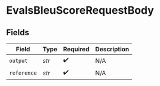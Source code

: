 # EvalsBleuScoreRequestBody


## Fields

| Field              | Type               | Required           | Description        |
| ------------------ | ------------------ | ------------------ | ------------------ |
| `output`           | *str*              | :heavy_check_mark: | N/A                |
| `reference`        | *str*              | :heavy_check_mark: | N/A                |
